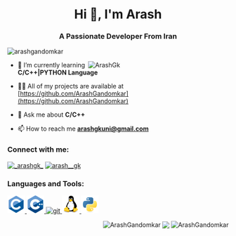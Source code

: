 <h1 align="center">Hi 👋, I'm Arash</h1>
<h3 align="center">A Passionate Developer From Iran</h3>

<p align="left"> <img src="https://komarev.com/ghpvc/?username=arashgandomkar&label=Profile%20views&color=0e75b6&style=flat" alt="arashgandomkar" /> </p>

<img align="right" alt="ArashGk" width = "320" src="https://camo.githubusercontent.com/7de37139d0b4c1ce40865e799b446c0e963a3dd8fb68d239707237c40604fa3d/68747470733a2f2f63646e2e6472696262626c652e636f6d2f75736572732f3733303730332f73637265656e73686f74732f363538313234332f6176656e746f2e676966">

- 🌱 I’m currently learning **C/C++|PYTHON Language**

- 👨‍💻 All of my projects are available at [https://github.com/ArashGandomkar](https://github.com/ArashGandomkar)

- 💬 Ask me about **C/C++**

- 📫 How to reach me **arashgkuni@gmail.com**

<h3 align="left">Connect with me:</h3>
<p align="left">
<a href="https://twitter.com/_arashgk_" target="blank"><img align="center" src="https://raw.githubusercontent.com/rahuldkjain/github-profile-readme-generator/master/src/images/icons/Social/twitter.svg" alt="_arashgk_" height="30" width="40" /></a>
<a href="https://instagram.com/arash__gk" target="blank"><img align="center" src="https://raw.githubusercontent.com/rahuldkjain/github-profile-readme-generator/master/src/images/icons/Social/instagram.svg" alt="arash__gk" height="30" width="40" /></a>
</p>



<h3 align="left">Languages and Tools:</h3>
<p align="left"> <a href="https://www.cprogramming.com/" target="_blank" rel="noreferrer"> <img src="https://raw.githubusercontent.com/devicons/devicon/master/icons/c/c-original.svg" alt="c" width="40" height="40"/> </a> <a href="https://www.w3schools.com/cpp/" target="_blank" rel="noreferrer"> <img src="https://raw.githubusercontent.com/devicons/devicon/master/icons/cplusplus/cplusplus-original.svg" alt="cplusplus" width="40" height="40"/> </a> <a href="https://git-scm.com/" target="_blank" rel="noreferrer"> <img src="https://www.vectorlogo.zone/logos/git-scm/git-scm-icon.svg" alt="git" width="40" height="40"/> </a> <a href="https://www.linux.org/" target="_blank" rel="noreferrer"> <img src="https://raw.githubusercontent.com/devicons/devicon/master/icons/linux/linux-original.svg" alt="linux" width="40" height="40"/> </a> <a href="https://www.python.org" target="_blank" rel="noreferrer"> <img src="https://raw.githubusercontent.com/devicons/devicon/master/icons/python/python-original.svg" alt="python" width="40" height="40"/> </a> </p>

<!--<p><img align="left" src="https://github-readme-stats.vercel.app/api/top-langs?username=arashgandomkar&show_icons=true&locale=en&layout=compact" alt="arashgandomkar" /></p>-->

<p align = "right"><img align="center" src="https://github-profile-summary-cards.vercel.app/api/cards/repos-per-language?username=ArashGandomkar" alt="ArashGandomkar"  height="200" width="300" />  
  <img align="center" src="https://images.squarespace-cdn.com/content/v1/53fb0761e4b0d182e1ba1377/1552380296531-MHY5780Y70V1IRKG9V3V/B%26W_Ampersand_Animation-3.gif" alt="     " height="90" width="73" />
  <img align="center" src="https://github-profile-summary-cards.vercel.app/api/cards/most-commit-language?username=ArashGandomkar" alt="ArashGandomkar" height="200" width="300" /></p>



